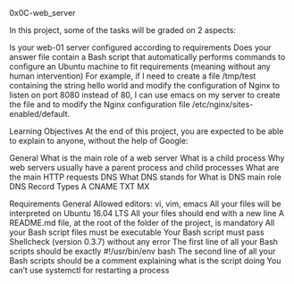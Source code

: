 0x0C-web_server

In this project, some of the tasks will be graded on 2 aspects:

Is your web-01 server configured according to requirements
Does your answer file contain a Bash script that automatically performs commands to configure an Ubuntu machine to fit requirements (meaning without any human intervention)
For example, if I need to create a file /tmp/test containing the string hello world and modify the configuration of Nginx to listen on port 8080 instead of 80, I can use emacs on my server to create the file and to modify the Nginx configuration file /etc/nginx/sites-enabled/default.

Learning Objectives
At the end of this project, you are expected to be able to explain to anyone, without the help of Google:

General
What is the main role of a web server
What is a child process
Why web servers usually have a parent process and child processes
What are the main HTTP requests
DNS
What DNS stands for
What is DNS main role
DNS Record Types
A
CNAME
TXT
MX


Requirements
General
Allowed editors: vi, vim, emacs
All your files will be interpreted on Ubuntu 16.04 LTS
All your files should end with a new line
A README.md file, at the root of the folder of the project, is mandatory
All your Bash script files must be executable
Your Bash script must pass Shellcheck (version 0.3.7) without any error
The first line of all your Bash scripts should be exactly #!/usr/bin/env bash
The second line of all your Bash scripts should be a comment explaining what is the script doing
You can’t use systemctl for restarting a process
